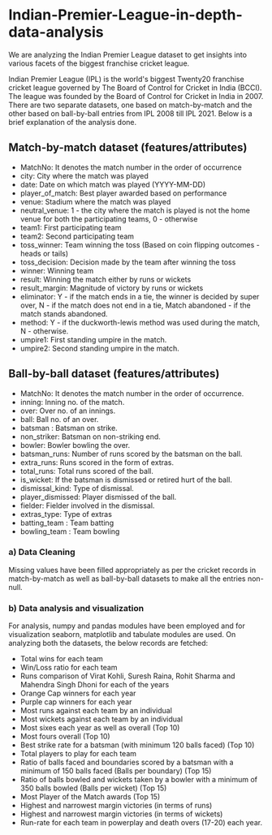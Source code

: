 # Indian-Premier-League-in-depth-data-analysis
We are analyzing the Indian Premier League dataset to get insights into various facets of the biggest franchise cricket league. 

Indian Premier League (IPL) is the world's biggest Twenty20 franchise cricket league governed by The Board of Control for Cricket in India (BCCI). The league was founded by the Board of Control
for Cricket in India in 2007. There are two separate datasets, one based on match-by-match and the other based on ball-by-ball entries from IPL 2008 till IPL 2021. Below is a brief explanation 
of the analysis done.

## Match-by-match dataset (features/attributes)

   - MatchNo: It denotes the match number in the order of occurrence
   - city: City where the match was played
   - date: Date on which match was played (YYYY-MM-DD)
   - player_of_match: Best player awarded based on performance
   - venue: Stadium where the match was played
   - neutral_venue: 1 - the city where the match is played is not the home venue for both the participating teams, 0 - otherwise
   - team1: First participating team
   - team2: Second participating team
   - toss_winner: Team winning the toss (Based on coin flipping outcomes - heads or tails)
   - toss_decision: Decision made by the team after winning the toss
   - winner: Winning team
   - result: Winning the match either by runs or wickets
   - result_margin: Magnitude of victory by runs or wickets
   - eliminator: Y - if the match ends in a tie, the winner is decided by super over, N - if the match does not end in a tie, Match abandoned - if the match stands abandoned.
   - method: Y - if the duckworth-lewis method was used during the match, N - otherwise.
   - umpire1: First standing umpire in the match.
   - umpire2: Second standing umpire in the match.

## Ball-by-ball dataset (features/attributes)

   - MatchNo: It denotes the match number in the order of occurrence. 
   - inning: Inning no. of the match.  
   - over: Over no. of an innings. 
   - ball: Ball no. of an over. 
   - batsman : Batsman on strike.
   - non_striker: Batsman on non-striking end.
   - bowler: Bowler bowling the over.
   - batsman_runs: Number of runs scored by the batsman on the ball. 
   - extra_runs: Runs scored in the form of extras.
   - total_runs: Total runs scored of the ball.
   - is_wicket: If the batsman is dismissed or retired hurt of the ball. 
   - dismissal_kind: Type of dismissal.
   - player_dismissed: Player dismissed of the ball.
   - fielder: Fielder involved in the dismissal.
   - extras_type: Type of extras
   - batting_team : Team batting
   - bowling_team : Team bowling

### a) Data Cleaning

   Missing values have been filled appropriately as per the cricket records in match-by-match as well as ball-by-ball datasets to make all the entries non-null.

### b) Data analysis and visualization

   For analysis, numpy and pandas modules have been employed and for visualization seaborn, matplotlib and tabulate modules are used. On analyzing both the datasets, the below records are fetched:
   
   - Total wins for each team
   - Win/Loss ratio for each team
   - Runs comparison of Virat Kohli, Suresh Raina, Rohit Sharma and Mahendra Singh Dhoni for each of the years
   - Orange Cap winners for each year
   - Purple cap winners for each year
   - Most runs against each team by an individual
   - Most wickets against each team by an individual
   - Most sixes each year as well as overall (Top 10)
   - Most fours overall (Top 10)
   - Best strike rate for a batsman (with minimum 120 balls faced) (Top 10)
   - Total players to play for each team
   - Ratio of balls faced and boundaries scored by a batsman with a minimum of 150 balls faced (Balls per boundary) (Top 15)
   - Ratio of balls bowled and wickets taken by a bowler with a minimum of 350 balls bowled (Balls per wicket) (Top 15)
   - Most Player of the Match awards (Top 15)
   - Highest and narrowest margin victories (in terms of runs)
   - Highest and narrowest margin victories (in terms of wickets)
   - Run-rate for each team in powerplay and death overs (17-20) each year.
